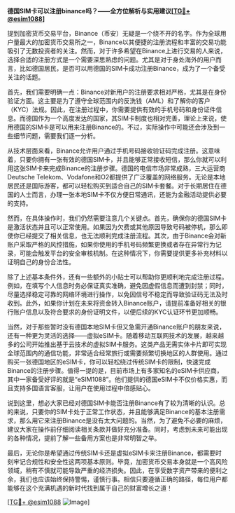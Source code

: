 **德国SIM卡可以注册binance吗？——全方位解析与实用建议[[TG💪+ @esim1088](https://t.me/s/esim1088)]**

提到加密货币交易平台，Binance（币安）无疑是一个绕不开的名字。作为全球用户量最大的加密货币交易所之一，Binance以其便捷的注册流程和丰富的交易功能吸引了无数投资者的关注。然而，对于许多希望在Binance上进行交易的人来说，选择合适的注册方式是一个需要深思熟虑的问题。尤其是对于身处海外的用户而言，比如德国居民，是否可以用德国的SIM卡成功注册Binance，成为了一个备受关注的话题。

首先，我们需要明确一点：Binance对新用户的注册要求相对严格，尤其是在身份验证方面。这主要是为了遵守全球范围内的反洗钱（AML）和了解你的客户（KYC）法规。因此，在注册过程中，你需要提供有效的手机号码和身份证件信息。而德国作为一个高度发达的国家，其SIM卡制度也相对完善，理论上来说，使用德国的SIM卡是可以用来注册Binance的。不过，实际操作中可能还会涉及到一些细节问题，需要我们逐一分析。

从技术层面来看，Binance允许用户通过手机号码接收验证码完成注册。这意味着，只要你拥有一张有效的德国SIM卡，并且能够正常接收短信，那么你就可以利用这张SIM卡来完成Binance的注册步骤。德国的电信市场非常成熟，三大运营商Deutsche Telekom、Vodafone和O2都提供了广泛覆盖的网络服务。无论是本地居民还是国际游客，都可以轻松购买到适合自己的SIM卡套餐。对于长期居住在德国的人士而言，办理一张本地SIM卡不仅方便日常通讯，还能为金融活动提供必要的支持。

然而，在具体操作时，我们仍然需要注意几个关键点。首先，确保你的德国SIM卡是激活状态并且可以正常使用。如果因为欠费或其他原因导致号码被停机，那么即使你已经提交了相关信息，也无法顺利完成注册流程。其次，由于Binance会对新账户采取严格的风控措施，如果你使用的手机号码频繁更换或者存在异常行为记录，可能会触发平台的安全审核机制。在这种情况下，你需要提供更多补充材料以证明自己的身份合法性。

除了上述基本条件外，还有一些额外的小贴士可以帮助你更顺利地完成注册过程。例如，在填写个人信息时务必保证真实准确，避免因虚假信息而遭到封禁；同时，尽量选择稳定可靠的网络环境进行操作，以免因信号不稳定而导致验证码无法及时收到。此外，如果你计划在未来将资金转入Binance账户，请提前准备好相关的银行账户信息以及符合要求的身份证明文件，以便后续的KYC认证环节更加顺畅。

当然，对于那些暂时没有德国本地SIM卡但又急需开通Binance账户的朋友来说，还有一种更为灵活的选择——虚拟eSIM卡。随着移动互联网技术的发展，越来越多的公司开始推出基于云技术的虚拟SIM卡服务。这类产品无需实体卡片即可实现全球范围内的通信功能，非常适合经常旅行或需要频繁切换地区的人群使用。通过购买一张德国地区的eSIM卡，你可以轻松绕过传统SIM卡的限制，快速完成Binance的注册步骤。值得一提的是，目前市场上有多家知名的eSIM卡供应商，其中一家备受好评的就是“eSIM1088”。他们提供的德国eSIM卡不仅价格实惠，而且支持多国语言客服，让用户在使用过程中倍感贴心。

说到这里，想必大家已经对德国SIM卡能否注册Binance有了较为清晰的认识。总的来说，只要你的SIM卡处于正常工作状态，并且能够满足Binance的基本注册需求，那么用它来注册Binance是没有太大问题的。当然，为了避免不必要的麻烦，建议大家在操作前仔细阅读相关条款并做好充分准备。同时，考虑到未来可能出现的各种情况，提前了解一些备用方案也是非常明智之举。

最后，无论你是希望通过传统SIM卡还是虚拟eSIM卡来注册Binance，都需要时刻牢记合规性和安全性这两项基本原则。毕竟，加密货币交易本身就是一个高风险领域，稍有不慎就可能导致严重的经济损失。因此，在享受数字资产带来的便利之余，我们也应该始终保持警惕，谨慎行事。相信只要遵循正确的路径，每位用户都能够在这个充满机遇的新时代找到属于自己的财富增长之道！

[[TG💪+ @esim1088](https://t.me/s/esim1088) ![Image](https://i.postimg.cc/4NQfJmqS/Snipaste-2025-05-13-00-14-12.png)]